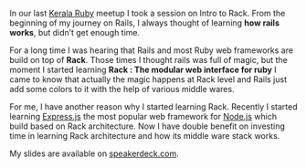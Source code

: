 In our last [Kerala Ruby](http://krug.github.io/) meetup I took a session on Intro to Rack. From the beginning of my journey on Rails, I always thought of learning **how rails works**, but didn’t get enough time.

For a long time I was hearing that Rails and most Ruby web frameworks are build on top of **Rack**. Those times I thought rails was full of magic, but the moment I started learning **Rack : The modular web interface for ruby** I came to know that actually the magic happens at Rack level and Rails just add some colors to it with the help of various middle wares.

For me, I have another reason why I started learning Rack. Recently I started learning [Express.js](http://expressjs.com/) the most popular web framework for [Node.js](http://nodejs.org) which build based on Rack architecture. Now I have double benefit on investing time in learning Rack architecture and how its middle ware stack works.

My slides are available on [speakerdeck.com](https://speakerdeck.com/revathskumar/rack).
